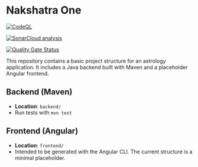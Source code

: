 # Nakshatra One
[![CodeQL](https://github.com/hashan-silva/nakshatra-one/actions/workflows/github-code-scanning/codeql/badge.svg)](https://github.com/hashan-silva/nakshatra-one/actions/workflows/github-code-scanning/codeql)

[![SonarCloud analysis](https://github.com/hashan-silva/nakshatra-one/actions/workflows/sonarcloud.yml/badge.svg)](https://github.com/hashan-silva/nakshatra-one/actions/workflows/sonarcloud.yml)

[![Quality Gate Status](https://sonarcloud.io/api/project_badges/measure?project=hashan-silva_nakshatra-one&metric=alert_status)](https://sonarcloud.io/summary/new_code?id=hashan-silva_nakshatra-one)

This repository contains a basic project structure for an astrology application.
It includes a Java backend built with Maven and a placeholder Angular frontend.

## Backend (Maven)
* **Location**: `backend/`
* Run tests with `mvn test`

## Frontend (Angular)
* **Location**: `frontend/`
* Intended to be generated with the Angular CLI. The current structure is a minimal placeholder.
